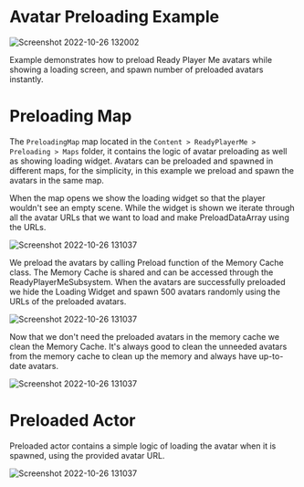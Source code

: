 # Avatar Preloading Example

![Screenshot 2022-10-26 132002](https://user-images.githubusercontent.com/108666572/198013412-b54d087e-7b87-4504-a37d-40f8a53d1edd.png)

Example demonstrates how to preload Ready Player Me avatars while showing a loading screen, and spawn number of preloaded avatars instantly.

# Preloading Map
The `PreloadingMap` map located in the `Content > ReadyPlayerMe > Preloading > Maps` folder, it contains the logic of avatar preloading as well as showing loading widget.
Avatars can be preloaded and spawned in different maps, for the simplicity, in this example we preload and spawn the avatars in the same map.

When the map opens we show the loading widget so that the player wouldn't see an empty scene.
While the widget is shown we iterate through all the avatar URLs that we want to load and make PreloadDataArray using the URLs.

![Screenshot 2022-10-26 131037](https://user-images.githubusercontent.com/108666572/198011602-a09d8dc8-cd19-4c5b-9383-8d695de5a206.png)

We preload the avatars by calling Preload function of the Memory Cache class. The Memory Cache is shared and can be accessed through the ReadyPlayerMeSubsystem.
When the avatars are successfully preloaded we hide the Loading Widget and spawn 500 avatars randomly using the URLs of the preloaded avatars.

![Screenshot 2022-10-26 131037](https://user-images.githubusercontent.com/108666572/198011602-a09d8dc8-cd19-4c5b-9383-8d695de5a206.png)

Now that we don't need the preloaded avatars in the memory cache we clean the Memory Cache. It's always good to clean the unneeded avatars from the memory cache to clean up the memory and always have up-to-date avatars.

![Screenshot 2022-10-26 131037](https://user-images.githubusercontent.com/108666572/198011602-a09d8dc8-cd19-4c5b-9383-8d695de5a206.png)

# Preloaded Actor

Preloaded actor contains a simple logic of loading the avatar when it is spawned, using the provided avatar URL.

![Screenshot 2022-10-26 131037](https://user-images.githubusercontent.com/108666572/198011602-a09d8dc8-cd19-4c5b-9383-8d695de5a206.png)
